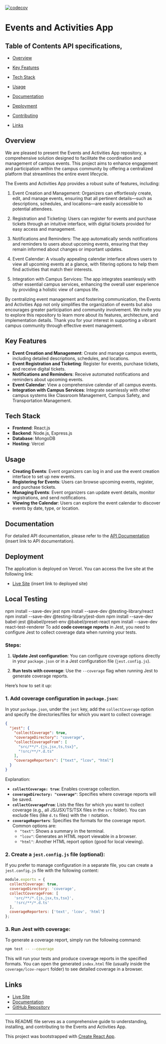 [![codecov](https://codecov.io/gh/TumeloMkwambe/eWits/graph/badge.svg?token=5PDX3BAHWH)](https://codecov.io/gh/TumeloMkwambe/eWits)

# Events and Activities App

## Table of Contents API specifications, 

- [Overview](#overview)
- [Key Features](#key-features)
- [Tech Stack](#tech-stack)

- [Usage](#usage)
- [Documentation](#documentation)
- [Deployment](#deployment)
- [Contributing](#contributing)
- [Links](#links)

## Overview

We are pleased to present the Events and Activities App repository, a comprehensive solution designed to facilitate the coordination and management of campus events. This project aims to enhance engagement and participation within the campus community by offering a centralized platform that streamlines the entire event lifecycle.

The Events and Activities App provides a robust suite of features, including:

  1. Event Creation and Management: Organizers can effortlessly create, edit, and manage events, ensuring that all pertinent details—such as descriptions, schedules, and locations—are easily accessible to potential attendees.

  2. Registration and Ticketing: Users can register for events and purchase tickets through an intuitive interface, with digital tickets provided for easy access and management.

  3. Notifications and Reminders: The app automatically sends notifications and reminders to users about upcoming events, ensuring that they remain informed about changes or important updates.

  4. Event Calendar: A visually appealing calendar interface allows users to view all upcoming events at a glance, with filtering options to help them find activities that match their interests.

  5. Integration with Campus Services: The app integrates seamlessly with other essential campus services, enhancing the overall user experience by providing a holistic view of campus life.

By centralizing event management and fostering communication, the Events and Activities App not only simplifies the organization of events but also encourages greater participation and community involvement. We invite you to explore this repository to learn more about its features, architecture, and implementation details. Thank you for your interest in supporting a vibrant campus community through effective event management.

## Key Features

- **Event Creation and Management**: Create and manage campus events, including detailed descriptions, schedules, and locations.
- **Event Registration and Ticketing**: Register for events, purchase tickets, and receive digital tickets.
- **Notifications and Reminders**: Receive automated notifications and reminders about upcoming events.
- **Event Calendar**: View a comprehensive calendar of all campus events.
- **Integration with Campus Services**: Integrate seamlessly with other campus systems like Classroom Management, Campus Safety, and Transportation Management.

## Tech Stack

- **Frontend**: React.js
- **Backend**: Node.js, Express.js
- **Database**: MongoDB
- **Hosting**: Vercel


## Usage

- **Creating Events**: Event organizers can log in and use the event creation interface to set up new events.
- **Registering for Events**: Users can browse upcoming events, register, and purchase tickets.
- **Managing Events**: Event organizers can update event details, monitor registrations, and send notifications.
- **Viewing the Calendar**: Users can explore the event calendar to discover events by date, type, or location.

## Documentation

For detailed API documentation, please refer to the [API Documentation](https://ewits.gitbook.io/ewits-docs) (insert link to API documentation).

## Deployment

The application is deployed on Vercel. You can access the live site at the following link:

- [Live Site](https://ewits-front.vercel.app/) (insert link to deployed site)

## Local Testing
npm install --save-dev jest
npm install --save-dev @testing-library/react
npm install --save-dev @testing-library/jest-dom
npm install --save-dev babel-jest @babel/preset-env @babel/preset-react
npm install --save-dev react-test-renderer
To add **code coverage reports** in Jest, you need to configure Jest to collect coverage data when running your tests.

### Steps:

1. **Update Jest configuration**: You can configure coverage options directly in your `package.json` or in a Jest configuration file (`jest.config.js`).

2. **Run tests with coverage**: Use the `--coverage` flag when running Jest to generate coverage reports.

Here’s how to set it up:

### 1. **Add coverage configuration in `package.json`**:

In your `package.json`, under the `jest` key, add the `collectCoverage` option and specify the directories/files for which you want to collect coverage:

```json
{
  "jest": {
    "collectCoverage": true,
    "coverageDirectory": "coverage",
    "collectCoverageFrom": [
      "src/**/*.{js,jsx,ts,tsx}",
      "!src/**/*.d.ts"
    ],
    "coverageReporters": ["text", "lcov", "html"]
  }
}
```

Explanation:
- **`collectCoverage: true`**: Enables coverage collection.
- **`coverageDirectory: "coverage"`**: Specifies where coverage reports will be saved.
- **`collectCoverageFrom`**: Lists the files for which you want to collect coverage (e.g., all JS/JSX/TS/TSX files in the `src` folder). You can exclude files (like `d.ts` files) with the `!` notation.
- **`coverageReporters`**: Specifies the formats for the coverage report. Common options are:
  - `"text"`: Shows a summary in the terminal.
  - `"lcov"`: Generates an HTML report viewable in a browser.
  - `"html"`: Another HTML report option (good for local viewing).

### 2. **Create a `jest.config.js` file (optional)**:

If you prefer to manage configuration in a separate file, you can create a `jest.config.js` file with the following content:

```javascript
module.exports = {
  collectCoverage: true,
  coverageDirectory: 'coverage',
  collectCoverageFrom: [
    'src/**/*.{js,jsx,ts,tsx}',
    '!src/**/*.d.ts'
  ],
  coverageReporters: ['text', 'lcov', 'html']
};
```

### 3. **Run Jest with coverage**:

To generate a coverage report, simply run the following command:

```bash
npm test -- --coverage
```

This will run your tests and produce coverage reports in the specified formats. You can open the generated `index.html` file (usually inside the `coverage/lcov-report` folder) to see detailed coverage in a browser.



## Links

- [Live Site](https://ewits-front.vercel.app/)
- [Documentation](https://ewits.gitbook.io/ewits-docs)
- [GitHub Repository](https://github.com/TumeloMkwambe/eWits/)

---

This README file serves as a comprehensive guide to understanding, installing, and contributing to the Events and Activities App.

This project was bootstrapped with [Create React App](https://github.com/facebook/create-react-app).
